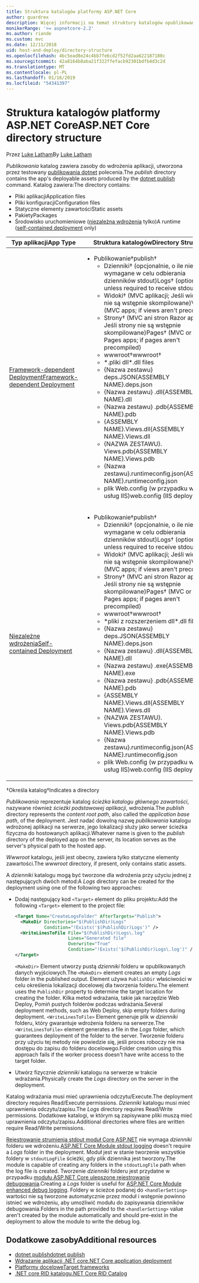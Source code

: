 ```yaml
---
title: Struktura katalogów platformy ASP.NET Core
author: guardrex
description: Więcej informacji na temat struktury katalogów opublikowane aplikacje platformy ASP.NET Core.
monikerRange: '>= aspnetcore-2.2'
ms.author: riande
ms.custom: mvc
ms.date: 12/11/2018
uid: host-and-deploy/directory-structure
ms.openlocfilehash: 4bc5ead8e24c4bb7fe6cd2f52fd2aa622187180c
ms.sourcegitcommit: 42a8164b8aba21f322ffefacb92301bdfb4d3c2d
ms.translationtype: MT
ms.contentlocale: pl-PL
ms.lasthandoff: 01/16/2019
ms.locfileid: "54341397"
---
```

# <a name="aspnet-core-directory-structure"></a><span data-ttu-id="92163-103">Struktura katalogów platformy ASP.NET Core</span><span class="sxs-lookup"><span data-stu-id="92163-103">ASP.NET Core directory structure</span></span>

<span data-ttu-id="92163-104">Przez [Luke Latham](https://github.com/guardrex)</span><span class="sxs-lookup"><span data-stu-id="92163-104">By [Luke Latham](https://github.com/guardrex)</span></span>

<span data-ttu-id="92163-105">*Publikowania* katalog zawiera zasoby do wdrożenia aplikacji, utworzona przez testowany [publikowania dotnet](/dotnet/core/tools/dotnet-publish) polecenia.</span><span class="sxs-lookup"><span data-stu-id="92163-105">The *publish* directory contains the app's deployable assets produced by the [dotnet publish](/dotnet/core/tools/dotnet-publish) command.</span></span> <span data-ttu-id="92163-106">Katalog zawiera:</span><span class="sxs-lookup"><span data-stu-id="92163-106">The directory contains:</span></span>

* <span data-ttu-id="92163-107">Pliki aplikacji</span><span class="sxs-lookup"><span data-stu-id="92163-107">Application files</span></span>
* <span data-ttu-id="92163-108">Pliki konfiguracji</span><span class="sxs-lookup"><span data-stu-id="92163-108">Configuration files</span></span>
* <span data-ttu-id="92163-109">Statyczne elementy zawartości</span><span class="sxs-lookup"><span data-stu-id="92163-109">Static assets</span></span>
* <span data-ttu-id="92163-110">Pakiety</span><span class="sxs-lookup"><span data-stu-id="92163-110">Packages</span></span>
* <span data-ttu-id="92163-111">Środowisko uruchomieniowe ([niezależna wdrożenia](/dotnet/core/deploying/#self-contained-deployments-scd) tylko)</span><span class="sxs-lookup"><span data-stu-id="92163-111">A runtime ([self-contained deployment](/dotnet/core/deploying/#self-contained-deployments-scd) only)</span></span>

| <span data-ttu-id="92163-112">Typ aplikacji</span><span class="sxs-lookup"><span data-stu-id="92163-112">App Type</span></span> | <span data-ttu-id="92163-113">Struktura katalogów</span><span class="sxs-lookup"><span data-stu-id="92163-113">Directory Structure</span></span> |
| -------- | ------------------- |
| [<span data-ttu-id="92163-114">Framework-dependent Deployment</span><span class="sxs-lookup"><span data-stu-id="92163-114">Framework-dependent Deployment</span></span>](/dotnet/core/deploying/#framework-dependent-deployments-fdd) | <ul><li><span data-ttu-id="92163-115">Publikowanie&dagger;</span><span class="sxs-lookup"><span data-stu-id="92163-115">publish&dagger;</span></span><ul><li><span data-ttu-id="92163-116">Dzienniki&dagger; (opcjonalnie, o ile nie jest wymagane w celu odbierania dzienników stdout)</span><span class="sxs-lookup"><span data-stu-id="92163-116">Logs&dagger; (optional unless required to receive stdout logs)</span></span></li><li><span data-ttu-id="92163-117">Widoki&dagger; (MVC aplikacji; Jeśli widoków nie są wstępnie skompilowane)</span><span class="sxs-lookup"><span data-stu-id="92163-117">Views&dagger; (MVC apps; if views aren't precompiled)</span></span></li><li><span data-ttu-id="92163-118">Strony&dagger; (MVC ani stron Razor aplikacji; Jeśli strony nie są wstępnie skompilowane)</span><span class="sxs-lookup"><span data-stu-id="92163-118">Pages&dagger; (MVC or Razor Pages apps; if pages aren't precompiled)</span></span></li><li><span data-ttu-id="92163-119">wwwroot&dagger;</span><span class="sxs-lookup"><span data-stu-id="92163-119">wwwroot&dagger;</span></span></li><li><span data-ttu-id="92163-120">\*\.pliki dll</span><span class="sxs-lookup"><span data-stu-id="92163-120">\*\.dll files</span></span></li><li><span data-ttu-id="92163-121">{Nazwa zestawu} deps.JSON</span><span class="sxs-lookup"><span data-stu-id="92163-121">{ASSEMBLY NAME}.deps.json</span></span></li><li><span data-ttu-id="92163-122">{Nazwa zestawu} .dll</span><span class="sxs-lookup"><span data-stu-id="92163-122">{ASSEMBLY NAME}.dll</span></span></li><li><span data-ttu-id="92163-123">{Nazwa zestawu} .pdb</span><span class="sxs-lookup"><span data-stu-id="92163-123">{ASSEMBLY NAME}.pdb</span></span></li><li><span data-ttu-id="92163-124">{ASSEMBLY NAME}.Views.dll</span><span class="sxs-lookup"><span data-stu-id="92163-124">{ASSEMBLY NAME}.Views.dll</span></span></li><li><span data-ttu-id="92163-125">{NAZWA ZESTAWU}. Views.pdb</span><span class="sxs-lookup"><span data-stu-id="92163-125">{ASSEMBLY NAME}.Views.pdb</span></span></li><li><span data-ttu-id="92163-126">{Nazwa zestawu}.runtimeconfig.json</span><span class="sxs-lookup"><span data-stu-id="92163-126">{ASSEMBLY NAME}.runtimeconfig.json</span></span></li><li><span data-ttu-id="92163-127">plik Web.config (w przypadku wdrożeń usług IIS)</span><span class="sxs-lookup"><span data-stu-id="92163-127">web.config (IIS deployments)</span></span></li></ul></li></ul> |
| [<span data-ttu-id="92163-128">Niezależne wdrożenia</span><span class="sxs-lookup"><span data-stu-id="92163-128">Self-contained Deployment</span></span>](/dotnet/core/deploying/#self-contained-deployments-scd) | <ul><li><span data-ttu-id="92163-129">Publikowanie&dagger;</span><span class="sxs-lookup"><span data-stu-id="92163-129">publish&dagger;</span></span><ul><li><span data-ttu-id="92163-130">Dzienniki&dagger; (opcjonalnie, o ile nie jest wymagane w celu odbierania dzienników stdout)</span><span class="sxs-lookup"><span data-stu-id="92163-130">Logs&dagger; (optional unless required to receive stdout logs)</span></span></li><li><span data-ttu-id="92163-131">Widoki&dagger; (MVC aplikacji; Jeśli widoków nie są wstępnie skompilowane)</span><span class="sxs-lookup"><span data-stu-id="92163-131">Views&dagger; (MVC apps; if views aren't precompiled)</span></span></li><li><span data-ttu-id="92163-132">Strony&dagger; (MVC ani stron Razor aplikacji; Jeśli strony nie są wstępnie skompilowane)</span><span class="sxs-lookup"><span data-stu-id="92163-132">Pages&dagger; (MVC or Razor Pages apps; if pages aren't precompiled)</span></span></li><li><span data-ttu-id="92163-133">wwwroot&dagger;</span><span class="sxs-lookup"><span data-stu-id="92163-133">wwwroot&dagger;</span></span></li><li><span data-ttu-id="92163-134">\*pliki z rozszerzeniem dll</span><span class="sxs-lookup"><span data-stu-id="92163-134">\*.dll files</span></span></li><li><span data-ttu-id="92163-135">{Nazwa zestawu} deps.JSON</span><span class="sxs-lookup"><span data-stu-id="92163-135">{ASSEMBLY NAME}.deps.json</span></span></li><li><span data-ttu-id="92163-136">{Nazwa zestawu} .dll</span><span class="sxs-lookup"><span data-stu-id="92163-136">{ASSEMBLY NAME}.dll</span></span></li><li><span data-ttu-id="92163-137">{Nazwa zestawu} .exe</span><span class="sxs-lookup"><span data-stu-id="92163-137">{ASSEMBLY NAME}.exe</span></span></li><li><span data-ttu-id="92163-138">{Nazwa zestawu} .pdb</span><span class="sxs-lookup"><span data-stu-id="92163-138">{ASSEMBLY NAME}.pdb</span></span></li><li><span data-ttu-id="92163-139">{ASSEMBLY NAME}.Views.dll</span><span class="sxs-lookup"><span data-stu-id="92163-139">{ASSEMBLY NAME}.Views.dll</span></span></li><li><span data-ttu-id="92163-140">{NAZWA ZESTAWU}. Views.pdb</span><span class="sxs-lookup"><span data-stu-id="92163-140">{ASSEMBLY NAME}.Views.pdb</span></span></li><li><span data-ttu-id="92163-141">{Nazwa zestawu}.runtimeconfig.json</span><span class="sxs-lookup"><span data-stu-id="92163-141">{ASSEMBLY NAME}.runtimeconfig.json</span></span></li><li><span data-ttu-id="92163-142">plik Web.config (w przypadku wdrożeń usług IIS)</span><span class="sxs-lookup"><span data-stu-id="92163-142">web.config (IIS deployments)</span></span></li></ul></li></ul> |

<span data-ttu-id="92163-143">&dagger;Określa katalog</span><span class="sxs-lookup"><span data-stu-id="92163-143">&dagger;Indicates a directory</span></span>

<span data-ttu-id="92163-144">*Publikowania* reprezentuje katalog *ścieżka katalogu głównego zawartości*, nazywane również *ścieżki podstawowej aplikacji*, wdrożenia.</span><span class="sxs-lookup"><span data-stu-id="92163-144">The *publish* directory represents the *content root path*, also called the *application base path*, of the deployment.</span></span> <span data-ttu-id="92163-145">Jest nadać dowolną nazwę *publikowania* katalogu wdrożonej aplikacji na serwerze, jego lokalizacji służy jako serwer ścieżka fizyczna do hostowanych aplikacji.</span><span class="sxs-lookup"><span data-stu-id="92163-145">Whatever name is given to the *publish* directory of the deployed app on the server, its location serves as the server's physical path to the hosted app.</span></span>

<span data-ttu-id="92163-146">*Wwwroot* katalogu, jeśli jest obecny, zawiera tylko statyczne elementy zawartości.</span><span class="sxs-lookup"><span data-stu-id="92163-146">The *wwwroot* directory, if present, only contains static assets.</span></span>

<span data-ttu-id="92163-147">A *dzienniki* katalogu mogą być tworzone dla wdrożenia przy użyciu jednej z następujących dwóch metod:</span><span class="sxs-lookup"><span data-stu-id="92163-147">A *Logs* directory can be created for the deployment using one of the following two approaches:</span></span>

* <span data-ttu-id="92163-148">Dodaj następujący kod `<Target>` element do pliku projektu:</span><span class="sxs-lookup"><span data-stu-id="92163-148">Add the following `<Target>` element to the project file:</span></span>

   ```xml
   <Target Name="CreateLogsFolder" AfterTargets="Publish">
     <MakeDir Directories="$(PublishDir)Logs" 
              Condition="!Exists('$(PublishDir)Logs')" />
     <WriteLinesToFile File="$(PublishDir)Logs\.log" 
                       Lines="Generated file" 
                       Overwrite="True" 
                       Condition="!Exists('$(PublishDir)Logs\.log')" />
   </Target>
   ```

   <span data-ttu-id="92163-149">`<MakeDir>` Element utworzy pustą *dzienniki* folderu w opublikowanych danych wyjściowych.</span><span class="sxs-lookup"><span data-stu-id="92163-149">The `<MakeDir>` element creates an empty *Logs* folder in the published output.</span></span> <span data-ttu-id="92163-150">Element używa `PublishDir` właściwości w celu określenia lokalizacji docelowej dla tworzenia folderu.</span><span class="sxs-lookup"><span data-stu-id="92163-150">The element uses the `PublishDir` property to determine the target location for creating the folder.</span></span> <span data-ttu-id="92163-151">Kilka metod wdrażania, takie jak narzędzie Web Deploy, Pomiń pustych folderów podczas wdrażania.</span><span class="sxs-lookup"><span data-stu-id="92163-151">Several deployment methods, such as Web Deploy, skip empty folders during deployment.</span></span> <span data-ttu-id="92163-152">`<WriteLinesToFile>` Element generuje plik w *dzienniki* folderu, który gwarantuje wdrożenia folderu na serwerze.</span><span class="sxs-lookup"><span data-stu-id="92163-152">The `<WriteLinesToFile>` element generates a file in the *Logs* folder, which guarantees deployment of the folder to the server.</span></span> <span data-ttu-id="92163-153">Tworzenie folderu przy użyciu tej metody nie powiedzie się, jeśli proces roboczy nie ma dostępu do zapisu do folderu docelowego.</span><span class="sxs-lookup"><span data-stu-id="92163-153">Folder creation using this approach fails if the worker process doesn't have write access to the target folder.</span></span>

* <span data-ttu-id="92163-154">Utwórz fizycznie *dzienniki* katalogu na serwerze w trakcie wdrażania.</span><span class="sxs-lookup"><span data-stu-id="92163-154">Physically create the *Logs* directory on the server in the deployment.</span></span>

<span data-ttu-id="92163-155">Katalog wdrażania musi mieć uprawnienia odczytu/Execute.</span><span class="sxs-lookup"><span data-stu-id="92163-155">The deployment directory requires Read/Execute permissions.</span></span> <span data-ttu-id="92163-156">*Dzienniki* katalogu musi mieć uprawnienia odczytu/zapisu.</span><span class="sxs-lookup"><span data-stu-id="92163-156">The *Logs* directory requires Read/Write permissions.</span></span> <span data-ttu-id="92163-157">Dodatkowe katalogi, w którym są zapisywane pliki muszą mieć uprawnienia odczytu/zapisu.</span><span class="sxs-lookup"><span data-stu-id="92163-157">Additional directories where files are written require Read/Write permissions.</span></span>

<span data-ttu-id="92163-158">[Rejestrowanie strumienia stdout moduł Core ASP.NET](xref:host-and-deploy/aspnet-core-module#log-creation-and-redirection) nie wymaga *dzienniki* folderu we wdrożeniu.</span><span class="sxs-lookup"><span data-stu-id="92163-158">[ASP.NET Core Module stdout logging](xref:host-and-deploy/aspnet-core-module#log-creation-and-redirection) doesn't require a *Logs* folder in the deployment.</span></span> <span data-ttu-id="92163-159">Moduł jest w stanie tworzenie wszystkie foldery w `stdoutLogFile` ścieżki, gdy plik dziennika jest tworzony.</span><span class="sxs-lookup"><span data-stu-id="92163-159">The module is capable of creating any folders in the `stdoutLogFile` path when the log file is created.</span></span> <span data-ttu-id="92163-160">Tworzenie *dzienniki* folderu jest przydatne w przypadku [modułu ASP.NET Core ulepszone rejestrowanie debugowania](xref:host-and-deploy/aspnet-core-module#enhanced-diagnostic-logs).</span><span class="sxs-lookup"><span data-stu-id="92163-160">Creating a *Logs* folder is useful for [ASP.NET Core Module enhanced debug logging](xref:host-and-deploy/aspnet-core-module#enhanced-diagnostic-logs).</span></span> <span data-ttu-id="92163-161">Foldery w ścieżce podanej do `<handlerSetting>` wartości nie są tworzone automatycznie przez moduł i wstępnie powinno istnieć we wdrożeniu, aby umożliwić modułu do zapisywania dzienników debugowania.</span><span class="sxs-lookup"><span data-stu-id="92163-161">Folders in the path provided to the `<handlerSetting>` value aren't created by the module automatically and should pre-exist in the deployment to allow the module to write the debug log.</span></span>

## <a name="additional-resources"></a><span data-ttu-id="92163-162">Dodatkowe zasoby</span><span class="sxs-lookup"><span data-stu-id="92163-162">Additional resources</span></span>

* [<span data-ttu-id="92163-163">dotnet publish</span><span class="sxs-lookup"><span data-stu-id="92163-163">dotnet publish</span></span>](/dotnet/core/tools/dotnet-publish)
* [<span data-ttu-id="92163-164">Wdrażanie aplikacji .NET core</span><span class="sxs-lookup"><span data-stu-id="92163-164">.NET Core application deployment</span></span>](/dotnet/core/deploying/)
* [<span data-ttu-id="92163-165">Platformy docelowe</span><span class="sxs-lookup"><span data-stu-id="92163-165">Target frameworks</span></span>](/dotnet/standard/frameworks)
* [<span data-ttu-id="92163-166">.NET core RID katalogu</span><span class="sxs-lookup"><span data-stu-id="92163-166">.NET Core RID Catalog</span></span>](/dotnet/core/rid-catalog)
